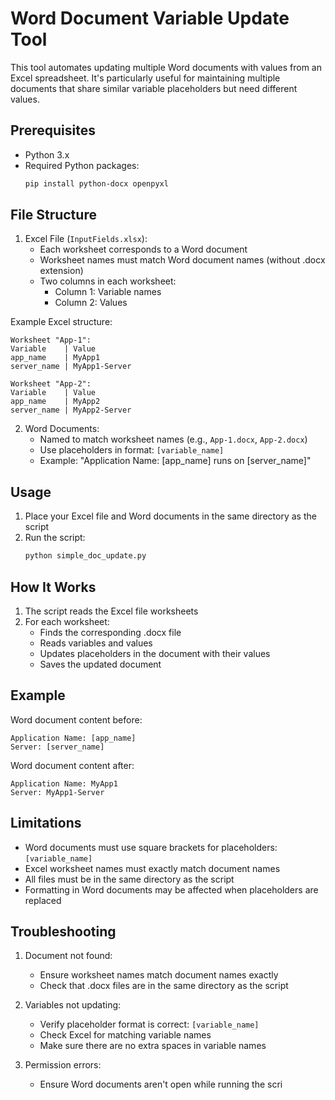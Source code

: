 # Word Document Variable Update Tool

This tool automates updating multiple Word documents with values from an Excel spreadsheet. It's particularly useful for maintaining multiple documents that share similar variable placeholders but need different values.

## Prerequisites

- Python 3.x
- Required Python packages:
  ```bash
  pip install python-docx openpyxl
  ```

## File Structure

1. Excel File (`InputFields.xlsx`):
   - Each worksheet corresponds to a Word document
   - Worksheet names must match Word document names (without .docx extension)
   - Two columns in each worksheet:
     - Column 1: Variable names
     - Column 2: Values

Example Excel structure:
```
Worksheet "App-1":
Variable    | Value
app_name    | MyApp1
server_name | MyApp1-Server

Worksheet "App-2":
Variable    | Value
app_name    | MyApp2
server_name | MyApp2-Server
```

2. Word Documents:
   - Named to match worksheet names (e.g., `App-1.docx`, `App-2.docx`)
   - Use placeholders in format: `[variable_name]`
   - Example: "Application Name: [app_name] runs on [server_name]"

## Usage

1. Place your Excel file and Word documents in the same directory as the script
2. Run the script:
   ```bash
   python simple_doc_update.py
   ```

## How It Works

1. The script reads the Excel file worksheets
2. For each worksheet:
   - Finds the corresponding .docx file
   - Reads variables and values
   - Updates placeholders in the document with their values
   - Saves the updated document

## Example

Word document content before:
```
Application Name: [app_name]
Server: [server_name]
```

Word document content after:
```
Application Name: MyApp1
Server: MyApp1-Server
```

## Limitations

- Word documents must use square brackets for placeholders: `[variable_name]`
- Excel worksheet names must exactly match document names
- All files must be in the same directory as the script
- Formatting in Word documents may be affected when placeholders are replaced

## Troubleshooting

1. Document not found:
   - Ensure worksheet names match document names exactly
   - Check that .docx files are in the same directory as the script

2. Variables not updating:
   - Verify placeholder format is correct: `[variable_name]`
   - Check Excel for matching variable names
   - Make sure there are no extra spaces in variable names

3. Permission errors:
   - Ensure Word documents aren't open while running the scri